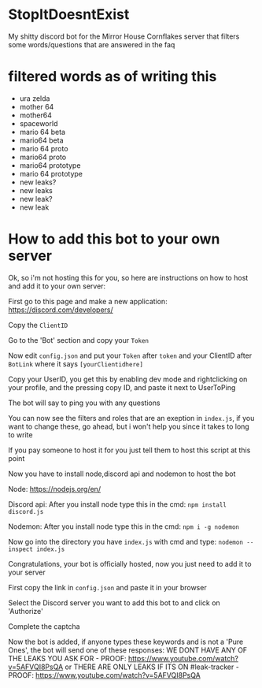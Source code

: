 # StopItDoesntExist
My shitty discord bot for the Mirror House Cornflakes server that filters some words/questions that are answered in the faq

# filtered words as of writing this
- ura zelda
- mother 64
- mother64
- spaceworld
- mario 64 beta
- mario64 beta
- mario 64 proto
- mario64 proto
- mario64 prototype
- mario 64 prototype
- new leaks?
- new leaks
- new leak?
- new leak

# How to add this bot to your own server
Ok, so i'm not hosting this for you, so here are instructions on how to host and add it to your own server:

First go to this page and make a new application: https://discord.com/developers/

Copy the `ClientID`

Go to the 'Bot' section and copy your `Token`

Now edit `config.json` and put your `Token` after `token` and your ClientID after `BotLink` where it says `[yourClientidhere]`

Copy your UserID, you get this by enabling dev mode and rightclicking on your profile, and the pressing copy ID, and paste it next to UserToPing

The bot will say to ping you with any questions

You can now see the filters and roles that are an exeption in `index.js`, if you want to change these, go ahead, but i won't help you since it takes to long to write



If you pay someone to host it for you just tell them to host this script at this point

Now you have to install node,discord api and nodemon to host the bot



Node: https://nodejs.org/en/

Discord api: After you install node type this in the cmd: `npm install discord.js`

Nodemon: After you install node type this in the cmd: `npm i -g nodemon`

Now go into the directory you have `index.js` with cmd and type: `nodemon --inspect index.js`

Congratulations, your bot is officially hosted, now you just need to add it to your server



First copy the link in `config.json` and paste it in your browser

Select the Discord server you want to add this bot to and click on 'Authorize'

Complete the captcha

Now the bot is added, if anyone types these keywords and is not a 'Pure Ones', the bot will send one of these responses: WE DONT HAVE ANY OF THE LEAKS YOU ASK FOR - PROOF: <https://www.youtube.com/watch?v=5AFVQI8PsQA> or THERE ARE ONLY LEAKS IF ITS ON #leak-tracker - PROOF: <https://www.youtube.com/watch?v=5AFVQI8PsQA>
